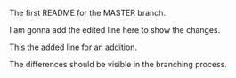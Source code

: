 The first README for the MASTER branch.

I am gonna add the edited line here to show the changes.

This the added line for an addition.

The differences should be visible in the branching process.
